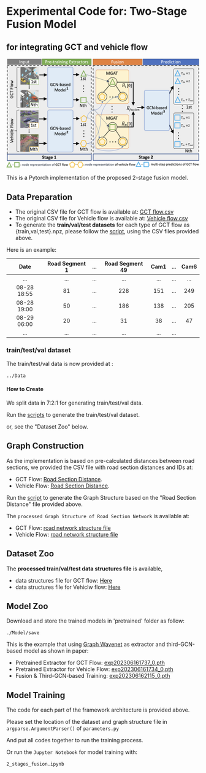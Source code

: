 
# Experimental Code for: Two-Stage Fusion Model 
## for integrating GCT and vehicle flow

![RMT-dataset](https://github.com/cylin-gn/CTCam/blob/main/Figure/fusion_model.png)

This is a Pytorch implementation of the proposed 2-stage fusion model.

## Data Preparation

- The original CSV file for GCT flow is available at: [GCT flow.csv](./Data/Raw/GCT_Flow.csv)
- The original CSV file for Vehicle flow is available at: [Vehicle flow.csv](./Data/Raw/Vehicle_Flow_Raw.csv)
- To generate the **train/val/test datasets** for each type of GCT flow as {train,val,test}.npz, please follow the [script](https://github.com/liyaguang/DCRNN/blob/master/scripts/generate_training_data.py),
using the CSV files provided above.

Here is an example:

|        Date         | Road Segment 1 | ...  | Road Segment 49 | Cam1 | ... | Cam6 | 
|:-------------------:|:--------------:|:--------------:|:--------------:|:--------------:|:--------------:|:--------------:|
|         ...         |    ...         |    ...         |    ...         |    ...        |    ...        |    ...        |
| 08-28 18:55 |  81        |  ...        |   228        |    151         |    ...        |   249        |
| 08-28 19:00 |  50        |  ...        |   186        |    138         |     ...        |   205        |
| 08-29 06:00 |  20        |  ...         |   31        |    38         |    ...        |   47        |
|         ...         |    ...         |    ...         |    ...         |      ...        |   ...        |

### train/test/val dataset

The train/test/val data is now provided at : 
```
../Data
```

#### How to Create

We split data in 7:2:1 for generating train/test/val data.

Run the [scripts](https://github.com/liyaguang/DCRNN/blob/master/scripts/generate_training_data.py) to generate the train/test/val dataset.

or, see the "Dataset Zoo" below.

## Graph Construction
As the implementation is based on pre-calculated distances between road sections, we provided the CSV file with road section distances and IDs at: 
- GCT Flow: [Road Section Distance](https://github.com/cylin-gn/CTCam/blob/main/Data/Raw/GCT_Roads_Distance.txt). 
- Vehicle Flow: [Road Section Distance](https://github.com/cylin-gn/CTCam/blob/main/Data/Raw/Vehicle_Flow_Roads_Distance.txt). 

Run the [script](https://github.com/liyaguang/DCRNN/blob/master/scripts/gen_adj_mx.py) to generate the Graph Structure based on the "Road Section Distance" file provided above.

The `processed Graph Structure of Road Section Network` is available at: 
- GCT Flow: [road network structure file](https://github.com/cylin-gn/CTCam/blob/main/Data/hsin_49_GCT_0600_1900_rename/adj_mat_49_rename.pkl)
- Vehicle Flow: [road network structure file](https://github.com/cylin-gn/CTCam/blob/main/Data/hsin_6_CCTV_0600_1900_rename/adj_mat_6_rename.pkl)


## Dataset Zoo
The **processed train/val/test data structures file** is available, 
- data structures file for GCT flow: [Here](https://github.com/cylin-gn/CTCam/tree/main/Data/hsin_49_GCT_0600_1900_rename)
- data structures file for Vehiclw flow: [Here](https://github.com/cylin-gn/CTCam/tree/main/Data/hsin_6_CCTV_0600_1900_rename)

## Model Zoo

Download and store the trained models in 'pretrained' folder as follow:

```
./Model/save
```
This is the example that using [Graph Wavenet](https://github.com/nnzhan/Graph-WaveNet) as extractor and third-GCN-based model as shown in paper:
- Pretrained Extractor for GCT Flow: [exp202306161737_0.pth](./Model/save/exp202306161737_0.pth)
- Pretrained Extractor for Vehicle Flow: [exp202306161734_0.pth](./Model/save/exp202306161734_0.pth)
- Fusion & Third-GCN-based Training: [exp202306162115_0.pth](./Model/save/exp202306162115_0.pth)


## Model Training

The code for each part of the framework architecture is provided above.

Please set the location of the dataset and graph structure file in `argparse.ArgumentParser()` of `parameters.py`

And put all codes together to run the training process.

Or run the `Jupyter Notebook` for model training with:

```
2_stages_fusion.ipynb
```
